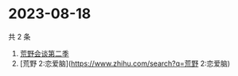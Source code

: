 # 2023-08-18

共 2 条

<!-- BEGIN ZHIHUSEARCH -->
<!-- 最后更新时间 Fri Aug 18 2023 07:09:46 GMT+0800 (China Standard Time) -->
1. [荒野会谈第二季](https://www.zhihu.com/search?q=荒野会谈第二季)
1. [荒野 2:恋爱脑](https://www.zhihu.com/search?q=荒野 2:恋爱脑)
<!-- END ZHIHUSEARCH -->
